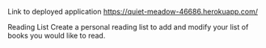 Link to deployed application 
https://quiet-meadow-46686.herokuapp.com/

Reading List
Create a personal reading list to add and modify your list of books you would like to read. 
